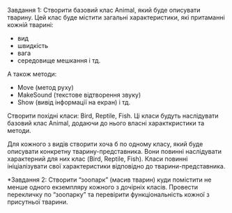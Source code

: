 Завдання 1:
Створити базовий клас Animal, який буде описувати тварину. 
Цей клас буде містити загальні характеристики, які притаманні кожній тварині:
 - вид
 - швидкість
 - вага
 - середовище мешкання
 і тд.

А також методи:
 - Move (метод руху)
 - MakeSound (текстове відтворення звуку)
 - Show (вивід інформації на екран)
 і тд.

Створити похідні класи: Bird, Reptile, Fish.
Ці класи будуть наслідувати базовий клас Animal, додаючи до нього власні характкристики та методи.

Для кожного з видів створити хоча б по одному класу, який буде описувати конкретну тварину-представника. 
Вони повинні наслідувати характерний для них клас (Bird, Reptile, Fish).
Класи повинні ініціалізувати свої характеристики відповідно до тварини-представника.

*Завдання 2:
Створити “зоопарк” (масив тварин) куди помістити не менше одного екземпляру кожного з дочірніх класів.
Провести перекличку по “зоопарку” та перевірити функціональність кожної з присутньої тварини.